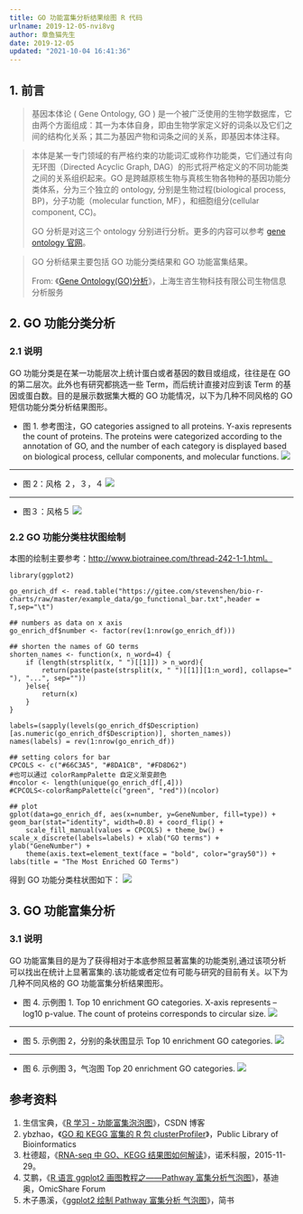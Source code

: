 ```yaml
---
title: GO 功能富集分析结果绘图 R 代码
urlname: 2019-12-05-nvi8vg
author: 章鱼猫先生
date: 2019-12-05
updated: "2021-10-04 16:41:36"
---
```


## 1. 前言

> 基因本体论 ( Gene Ontology, GO ) 是一个被广泛使用的生物学数据库，它由两个方面组成：其一为本体自身，即由生物学家定义好的词条以及它们之间的结构化关系；其二为基因产物和词条之间的关系，即基因本体注释。

> 本体是某一专门领域的有严格约束的功能词汇或称作功能类，它们通过有向无环图（Directed Acyclic Graph, DAG）的形式将严格定义的不同功能类之间的关系组织起来。GO 是跨越原核生物与真核生物各物种的基因功能分类体系，分为三个独立的 ontology, 分别是生物过程(biological process, BP)，分子功能（molecular function, MF），和细胞组分(cellular component, CC)。
>
> GO 分析是对这三个 ontology 分别进行分析。更多的内容可以参考 [gene ontology 官网](http://www.geneontology.org)。

> GO 分析结果主要包括 GO 功能分类结果和 GO 功能富集结果。
>
> From: 《[Gene Ontology(GO)分析](http://www.biorefer.com/biorefer/html/fenxifuwu/shengwuxinxifenxifuwu/2010/0806/42.html)》，上海生咨生物科技有限公司生物信息分析服务

## 2. GO 功能分类分析

### 2.1 说明

GO 功能分类是在某一功能层次上统计蛋白或者基因的数目或组成，往往是在 GO 的第二层次。此外也有研究都挑选一些 Term，而后统计直接对应到该 Term 的基因或蛋白数。目的是展示数据集大概的 GO 功能情况，以下为几种不同风格的 GO 短信功能分类分析结果图形。

- 图 1. 参考图注，GO categories assigned to all proteins. Y-axis represents the count of proteins. The proteins were categorized according to the annotation of GO, and the number of each category is displayed based on biological process, cellular components, and molecular functions.
  ![](https://shub.weiyan.tech/yuque/elog-cookbook-img/FrQ2o9YdnkHFAfphvfqvbNevCWvd.png)

---

- 图 2：风格 ２，３，４
  ![](https://shub.weiyan.tech/yuque/elog-cookbook-img/FhqOz1iKamtxZ7mIeKadSt-yfFpL.jpeg)

---

- 图３：风格５
  ![](https://shub.weiyan.tech/yuque/elog-cookbook-img/FtTfRE9prf5HUBMK7xM-1h7CFl0m.png)

### 2.2 GO 功能分类柱状图绘制

本图的绘制主要参考：<http://www.biotrainee.com/thread-242-1-1.html。>

    library(ggplot2)

    go_enrich_df <- read.table("https://gitee.com/stevenshen/bio-r-charts/raw/master/example_data/go_functional_bar.txt",header = T,sep="\t")

    ## numbers as data on x axis
    go_enrich_df$number <- factor(rev(1:nrow(go_enrich_df)))

    ## shorten the names of GO terms
    shorten_names <- function(x, n_word=4) {
        if (length(strsplit(x, " ")[[1]]) > n_word){
            return(paste(paste(strsplit(x, " ")[[1]][1:n_word], collapse=" "), "...", sep=""))
        }else{
            return(x)
        }
    }

    labels=(sapply(levels(go_enrich_df$Description)[as.numeric(go_enrich_df$Description)], shorten_names))
    names(labels) = rev(1:nrow(go_enrich_df))

    ## setting colors for bar
    CPCOLS <- c("#66C3A5", "#8DA1CB", "#FD8D62")
    #也可以通过 colorRampPalette 自定义渐变颜色
    #ncolor <- length(unique(go_enrich_df[,4]))
    #CPCOLS<-colorRampPalette(c("green", "red"))(ncolor)

    ## plot
    gplot(data=go_enrich_df, aes(x=number, y=GeneNumber, fill=type)) + geom_bar(stat="identity", width=0.8) + coord_flip() +
        scale_fill_manual(values = CPCOLS) + theme_bw() + scale_x_discrete(labels=labels) + xlab("GO terms") + ylab("GeneNumber") +
        theme(axis.text=element_text(face = "bold", color="gray50")) + labs(title = "The Most Enriched GO Terms")

得到 GO 功能分类柱状图如下：
![](https://shub.weiyan.tech/yuque/elog-cookbook-img/FnR20BEyMQXi_ig3eKArfNXfqH1n.png)

## 3. GO 功能富集分析

### 3.1 说明

GO 功能富集目的是为了获得相对于本底参照显著富集的功能类别,通过该项分析可以找出在统计上显著富集的.该功能或者定位有可能与研究的目前有关。以下为几种不同风格的 GO 功能富集分析结果图形。

- 图 4. 示例图 1. Top 10 enrichment GO categories. X-axis represents –log10 p-value. The count of proteins corresponds to circular size.
  ![](https://shub.weiyan.tech/yuque/elog-cookbook-img/FlmDKUUYgbSvBm-4aRaTMQAbl-Vd.png)

---

- 图 5. 示例图 2，分别的条状图显示 Top 10 enrichment GO categories.
  ![](https://shub.weiyan.tech/yuque/elog-cookbook-img/FuWMXEH3oKpGf19PSMl8anOg2jsx.png)

---

- 图 6. 示例图 3，气泡图 Top 20 enrichment GO categories.
  ![](https://shub.weiyan.tech/yuque/elog-cookbook-img/FjimEFhwg7j9uHD41P5QoNVZXaas.png)

## 参考资料

1.  生信宝典，《[R 学习 - 功能富集泡泡图](https://blog.csdn.net/qazplm12_3/article/details/76474671)》，CSDN 博客
2.  ybzhao，《[GO 和 KEGG 富集的 R 包 clusterProfiler](https://www.plob.org/article/9700.html)》，Public Library of Bioinformatics
3.  杜德超，《[RNA-seq 中 GO、KEGG 结果图如何解读](https://mp.weixin.qq.com/s?__biz=MzA5NzE1MTYwMw%3D%3D&idx=1&mid=400906256&scene=21&sn=71d2f3b01e23c614eed34a61a150e355)》，诺禾科服，2015-11-29。
4.  艾鹏，《[R 语言 ggplot2 画图教程之——Pathway 富集分析气泡图](http://www.omicshare.com/forum/thread-146-1-1.html)》，基迪奥，OmicShare Forum
5.  木子愚溪，《[ggplot2 绘制 Pathway 富集分析 气泡图](https://www.jianshu.com/p/6614cb469b2a)》，简书

